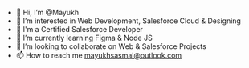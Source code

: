 - 👋 Hi, I’m @Mayukh
- 👀 I’m interested in Web Development, Salesforce Cloud & Designing
- 💼 I'm a Certified Salesforce Developer
- 🌱 I’m currently learning Figma & Node JS
- 💞️ I’m looking to collaborate on Web & Salesforce Projects
- 📫 How to reach me mayukhsasmal@outlook.com

<!---
MayukhS1/MayukhS1 is a ✨ special ✨ repository because its `README.md` (this file) appears on your GitHub profile.
You can click the Preview link to take a look at your changes.
--->
